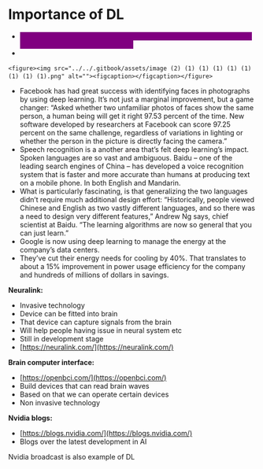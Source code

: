 # Importance of DL

* <mark style="color:purple;background-color:purple;">**Performance of older ML algo is saturated, whereas DL with new algo is able to give better performance**</mark>
*

    <figure><img src="../../.gitbook/assets/image (2) (1) (1) (1) (1) (1) (1) (1) (1).png" alt=""><figcaption></figcaption></figure>
* Facebook has had great success with identifying faces in photographs by using deep learning. It’s not just a marginal improvement, but a game changer: “Asked whether two unfamiliar photos of faces show the same person, a human being will get it right 97.53 percent of the time. New software developed by researchers at Facebook can score 97.25 percent on the same challenge, regardless of variations in lighting or whether the person in the picture is directly facing the camera.”
* Speech recognition is a another area that’s felt deep learning’s impact. Spoken languages are so vast and ambiguous. Baidu – one of the leading search engines of China – has developed a voice recognition system that is faster and more accurate than humans at producing text on a mobile phone. In both English and Mandarin.
* What is particularly fascinating, is that generalizing the two languages didn’t require much additional design effort: “Historically, people viewed Chinese and English as two vastly different languages, and so there was a need to design very different features,” Andrew Ng says, chief scientist at Baidu. “The learning algorithms are now so general that you can just learn.”
* Google is now using deep learning to manage the energy at the company’s data centers.
* They’ve cut their energy needs for cooling by 40%. That translates to about a 15% improvement in power usage efficiency for the company and hundreds of millions of dollars in savings.

&#x20;**Neuralink:**

* Invasive technology
* Device can be fitted into brain
* That device can capture signals from the brain
* Will help people having issue in neural system etc
* Still in development stage
* [https://neuralink.com/](https://neuralink.com/)

&#x20;**Brain computer interface:**

* [https://openbci.com/](https://openbci.com/)
* Build devices that can read brain waves
* Based on that we can operate certain devices
* Non invasive technology

&#x20;**Nvidia blogs:**

* [https://blogs.nvidia.com/](https://blogs.nvidia.com/)
* Blogs over the latest development in AI

&#x20;

Nvidia broadcast is also example of DL

&#x20;
